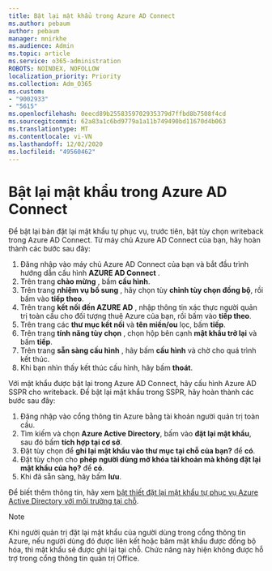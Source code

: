 ```yaml
---
title: Bật lại mật khẩu trong Azure AD Connect
ms.author: pebaum
author: pebaum
manager: mnirkhe
ms.audience: Admin
ms.topic: article
ms.service: o365-administration
ROBOTS: NOINDEX, NOFOLLOW
localization_priority: Priority
ms.collection: Adm_O365
ms.custom:
- "9002933"
- "5615"
ms.openlocfilehash: 0eecd89b2558359702935379d7ffbd8b7508f4cd
ms.sourcegitcommit: 62a83a1c6bd9779a1a11b749490bd11670d4b063
ms.translationtype: MT
ms.contentlocale: vi-VN
ms.lasthandoff: 12/02/2020
ms.locfileid: "49560462"
---
```

# <a name="enable-password-writeback-in-azure-ad-connect"></a>Bật lại mật khẩu trong Azure AD Connect

Để bật lại bản đặt lại mật khẩu tự phục vụ, trước tiên, bật tùy chọn writeback trong Azure AD Connect. Từ máy chủ Azure AD Connect của bạn, hãy hoàn thành các bước sau đây:

1. Đăng nhập vào máy chủ Azure AD Connect của bạn và bắt đầu trình hướng dẫn cấu hình **AZURE AD Connect** .
2. Trên trang **chào mừng** , bấm **cấu hình**.
3. Trên trang **nhiệm vụ bổ sung** , hãy chọn tùy **chỉnh tùy chọn đồng bộ**, rồi bấm vào **tiếp theo**.
4. Trên trang **kết nối đến AZURE AD** , nhập thông tin xác thực người quản trị toàn cầu cho đối tượng thuê Azure của bạn, rồi bấm vào **tiếp theo**.
5. Trên trang các **thư mục kết nối** và **tên miền/ou** lọc, bấm **tiếp**.
6. Trên trang **tính năng tùy chọn** , chọn hộp bên cạnh **mật khẩu trở lại** và bấm **tiếp**.
7. Trên trang **sẵn sàng cấu hình** , hãy bấm **cấu hình** và chờ cho quá trình kết thúc.
8. Khi bạn nhìn thấy kết thúc cấu hình, hãy bấm **thoát**.

Với mật khẩu được bật lại trong Azure AD Connect, hãy cấu hình Azure AD SSPR cho writeback.  Để bật lại mật khẩu trong SSPR, hãy hoàn thành các bước sau đây:

1. Đăng nhập vào cổng thông tin Azure bằng tài khoản người quản trị toàn cầu.
2. Tìm kiếm và chọn **Azure Active Directory**, bấm vào **đặt lại mật khẩu**, sau đó bấm **tích hợp tại cơ sở**.
3. Đặt tùy chọn để **ghi lại mật khẩu vào thư mục tại chỗ của bạn?** để **có**.
4. Đặt tùy chọn cho **phép người dùng mở khóa tài khoản mà không đặt lại mật khẩu của họ?** để **có**.
5. Khi đã sẵn sàng, hãy bấm **lưu**.

Để biết thêm thông tin, hãy xem [bật thiết đặt lại mật khẩu tự phục vụ Azure Active Directory với môi trường tại chỗ](https://docs.microsoft.com/azure/active-directory/authentication/tutorial-enable-sspr-writeback).

> [!NOTE]
>  Khi người quản trị đặt lại mật khẩu của người dùng trong cổng thông tin Azure, nếu người dùng đó được liên kết hoặc băm mật khẩu được đồng bộ hóa, thì mật khẩu sẽ được ghi lại tại chỗ. Chức năng này hiện không được hỗ trợ trong cổng thông tin quản trị Office.
